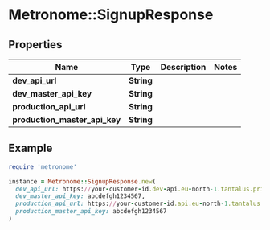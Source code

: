 # Metronome::SignupResponse

## Properties

| Name | Type | Description | Notes |
| ---- | ---- | ----------- | ----- |
| **dev_api_url** | **String** |  |  |
| **dev_master_api_key** | **String** |  |  |
| **production_api_url** | **String** |  |  |
| **production_master_api_key** | **String** |  |  |

## Example

```ruby
require 'metronome'

instance = Metronome::SignupResponse.new(
  dev_api_url: https://your-customer-id.dev-api.eu-north-1.tantalus.privatedataservices.com,
  dev_master_api_key: abcdefgh1234567,
  production_api_url: https://your-customer-id.api.eu-north-1.tantalus.privatedataservices.com,
  production_master_api_key: abcdefgh1234567
)
```

